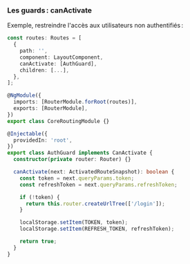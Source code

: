 ### Les guards : canActivate

Exemple, restreindre l'accès aux utilisateurs non authentifiés :

```typescript
const routes: Routes = [
  {
    path: '',
    component: LayoutComponent,
    canActivate: [AuthGuard],
    children: [...],
  },
];

@NgModule({
  imports: [RouterModule.forRoot(routes)],
  exports: [RouterModule],
})
export class CoreRoutingModule {}
```

```typescript
@Injectable({
  providedIn: 'root',
})
export class AuthGuard implements CanActivate {
  constructor(private router: Router) {}

  canActivate(next: ActivatedRouteSnapshot): boolean {
    const token = next.queryParams.token;
    const refreshToken = next.queryParams.refreshToken;

    if (!token) {
      return this.router.createUrlTree(['/login']);
    }

    localStorage.setItem(TOKEN, token);
    localStorage.setItem(REFRESH_TOKEN, refreshToken);

    return true;
  }
}
```
